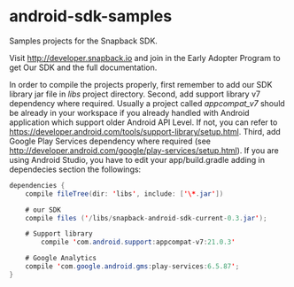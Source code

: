 android-sdk-samples
===================

Samples projects for the Snapback SDK.

Visit http://developer.snapback.io and join in the Early Adopter Program to get Our SDK and the full documentation.

In order to compile the projects properly, first remember to add our SDK library jar file in *libs* project directory. Second, add support library v7 dependency where required.
Usually a project called *appcompat_v7* should be already in your workspace if you already handled with Android application which support older Android API Level. If not, you can refer to https://developer.android.com/tools/support-library/setup.html.
Third, add Google Play Services dependency where required (see http://developer.android.com/google/play-services/setup.html).
If you are using Android Studio, you have to edit your app/build.gradle adding in dependecies section the followings:

``` java
dependencies {
	compile fileTree(dir: 'libs', include: ['\*.jar'])

	# our SDK
	compile files ('/libs/snapback-android-sdk-current-0.3.jar');

	# Support library
        compile 'com.android.support:appcompat-v7:21.0.3'

	# Google Analytics
	compile 'com.google.android.gms:play-services:6.5.87';
}
```

